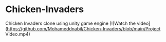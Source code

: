 # Chicken-Invaders
Chicken Invaders clone using unity game engine
[![Watch the video](https://github.com/Mohameddnabil/Chicken-Invaders/blob/main/Project Video.mp4)
